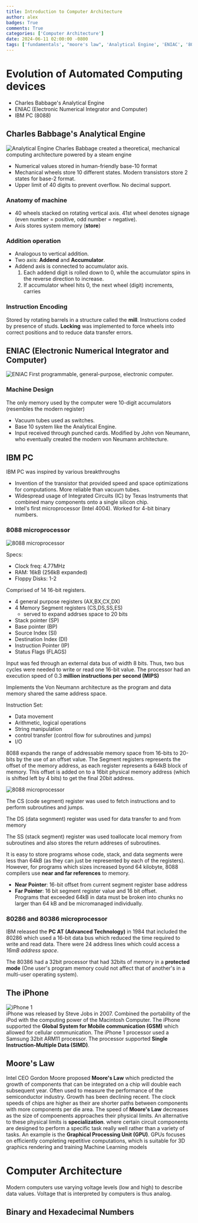 ```yaml
---
title: Introduction to Computer Architecture
author: alex
badges: True
comments: True
categories: ['Computer Architecture']
date: 2024-06-11 02:00:00 -0800
tags: ['fundamentals', "moore's law", 'Analytical Engine', 'ENIAC', '8088']
---
```


# Evolution of Automated Computing devices
- Charles Babbage's Analytical Engine
- ENIAC (Electronic Numerical Integrator and Computer)
- IBM PC (8088)


## Charles Babbage's Analytical Engine
![Analytical Engine](/assets/img/CompArch/1_Intro/AnalyticalEngine.jpg)
Charles Babbage created a theoretical, mechanical computing architecture powered by a steam engine
- Numerical values stored in human-friendly base-10 format
- Mechanical wheels store 10 different states. Modern transistors store 2 states for base-2 format.
- Upper limit of 40 digits to prevent overflow. No decimal support.

### Anatomy of machine
- 40 wheels stacked on rotating vertical axis. 41st wheel denotes signage (even number = positive, odd number = negative).
- Axis stores system memory (**store**)

### Addition operation
- Analogous to vertical addition.
- Two axis: **Addend** and **Accumulator**.
- Addend axis is connected to accumulator axis.
  1. Each addend digit is rolled down to 0, while the accumulator spins in the reverse direction to increase.
  2. If accumulator wheel hits 0, the next wheel (digit) increments, carries 

### Instruction Encoding
Stored by rotating barrels in a structure called the **mill**. Instructions coded by presence of studs. **Locking** was implemented to force wheels into correct positions and to reduce data transfer errors.



## ENIAC (Electronic Numerical Integrator and Computer)
![ENIAC](/assets/img/CompArch/1_Intro/ENIAC.jpg)
First programmable, general-purpose, electronic computer.

### Machine Design
The only memory used by the computer were 10-digit accumulators (resembles the modern register)
- Vacuum tubes used as switches.
- Base 10 system like the Analytical Engine.
- Input received through punched cards.
Modified by John von Neumann, who eventually created the modern von Neumann architecture.

## IBM PC
IBM PC was inspired by various breakthroughs
- Invention of the transistor that provided speed and space optimizations for computations. More reliable than vacuum tubes.
- Widespread usage of Integrated Circuits (IC) by Texas Instruments that combined many components onto a single silicon chip.
- Intel's first microprocessor (Intel 4004). Worked for 4-bit binary numbers.

### 8088 microprocessor
![8088 microprocessor](/assets/img/CompArch/1_Intro/8088.jpg)  

Specs:
- Clock freq: 4.77MHz
- RAM: 16kB (256kB expanded)
- Floppy Disks: 1-2  

Comprised of 14 16-bit registers.
- 4 general purpose registers (AX,BX,CX,DX)
- 4 Memory Segment registers (CS,DS,SS,ES)
  - served to expand addrses space to 20 bits
- Stack pointer (SP)
- Base pointer (BP)
- Source Index (SI)
- Destination Index (DI)
- Instruction Pointer (IP)
- Status Flags (FLAGS)

Input was fed through an external data bus of width 8 bits. Thus, two bus cycles were needed to write or read one 16-bit value. The processor had an execution speed of 0.3 **million instructions per second (MIPS)**  

Implements the Von Neumann architecture as the program and data memory shared the same address space.  

Instruction Set:
- Data movement
- Arithmetic, logical operations
- String manipulation
- control transfer (control flow for subroutines and jumps)
- I/O

8088 expands the range of addressable memory space from 16-bits to 20-bits by the use of an offset value. The Segment registers represents the offset of the memory address, as each register represents a 64kB block of memory. This offset is added on to a 16bit physical memory address (which is shifted left by 4 bits) to get the final 20bit address.  

![8088 microprocessor](/assets/img/CompArch/1_Intro/8088AddressCalculation.jpg)  

The CS (code segment) register was used to fetch instructions and to perform subroutines and jumps.  

The DS (data segnment) register was used for data transfer to and from memory

The SS (stack segment) register was used toallocate local memory from subroutines and also stores the return addreses of subroutines.  

It is easy to store programs whose code, stack, and data segments were less than 64kB (as they can just be represented by each of the registers). However, for programs which sizes increased byond 64 kilobyte, 8088 compilers use **near and far references** to memory.
- **Near Pointer**: 16-bit offset from current segment register base address
- **Far Pointer**: 16 bit segment register value and 16 bit offset.  
Programs that exceeded 64kB in data must be broken into chunks no larger than 64 kB and be micromanaged individually.

### 80286 and 80386 microprocessor
IBM released the **PC AT (Advanced Technology)** in 1984 that included the 80286 which used a 16-bit data bus which reduced the time required to write and read data. There were 24 address lines which could access a *16mB address space*.

The 80386 had a 32bit processor that had 32bits of memory in a **protected mode** (One user's program memory could not affect that of another's in a multi-user operating system).


## The iPhone
![iPhone 1](/assets/img/CompArch/1_Intro/iPhone1.jpg)  
iPhone was released by Steve Jobs in 2007. Combined the portability of the iPod with the computing power of the Macintosh Computer. The iPhone supported the **Global System for Mobile communication (GSM)** which allowed for cellular communication. The iPhone 1 processor used a Samsung 32bit ARM11 processor. The processor supported **Single Instruction-Multiple Data (SIMD)**.


## Moore's Law
Intel CEO Gordon Moore proposed **Moore's Law** which predicted the growth of components that can be integrated on a chip will double each subsequent year. Often used to measure the performance of the semiconductor industry. Growth has been declining recent. The clock speeds of chips are higher as their are shorter paths between components with more components per die area. The speed of **Moore's Law** decreases as the size of compoenents approaches their physical limits. An alternative to these physical limits is **specialization**. where certain circuit components are designed to perform a specific task really well rather than a variety of tasks. An example is the **Graphical Processing Unit (GPU)**. GPUs focuses on efficiently completing repetitive computations, which is suitable for 3D graphics rendering and training Machine Learning models

# Computer Architecture
Modern computers use varying voltage levels (low and high) to describe data values. Voltage that is interpreted by computers is thus analog.

## Binary and Hexadecimal Numbers
